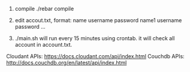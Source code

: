 1. compile
./rebar compile

2. edit accout.txt, format:
name username password
name1 username password
...

3. ./main.sh will run every 15 minutes using crontab.
it will check all account in account.txt.

Cloudant APIs: https://docs.cloudant.com/api/index.html
Couchdb APIs: http://docs.couchdb.org/en/latest/api/index.html

